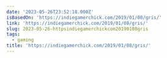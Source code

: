 ```yaml
---
date: '2023-05-26T23:52:18.000Z'
isBasedOn: 'https://indiegamerchick.com/2019/01/08/gris/'
link: 'https://indiegamerchick.com/2019/01/08/gris/'
slug: 2023-05-26-httpsindiegamerchickcom20190108gris
tags:
  - gaming
title: 'https://indiegamerchick.com/2019/01/08/gris/'
---
```



